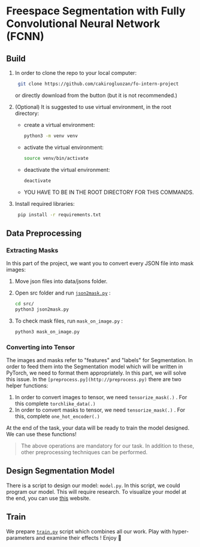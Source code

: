 # Freespace Segmentation with Fully Convolutional Neural Network (FCNN)

## Build

1. In order to clone the repo to your local computer:

    ```bash
     git clone https://github.com/cakirogluozan/fo-intern-project
    ```

    or directly download from the button (but it is not recommended.)

2. (Optional) It is suggested to use virtual environment, in the root directory:
    - create a virtual environment:

        ```bash
        python3 -m venv venv
        ```

    - activate the virtual environment:

        ```bash
        source venv/bin/activate
        ```

    - deactivate the virtual environment:

        ```bash
        deactivate
        ```

    - YOU HAVE TO BE IN THE ROOT DIRECTORY FOR THIS COMMANDS.
3. Install required libraries:

    ```bash
     pip install -r requirements.txt
    ```

## Data Preprocessing

### Extracting Masks

In this part of the project, we want you to convert every JSON file into mask images:

1. Move json files into data/jsons folder.
2. Open src folder and run [`json2mask.py`](http://json2mask.py) :

    ```bash
    cd src/
    python3 json2mask.py
    ```

3. To check mask files, run `mask_on_image.py` :

    ```bash
    python3 mask_on_image.py
    ```

### Converting into Tensor

The images and masks refer to "features" and "labels" for Segmentation. In order to feed them into the Segmentation model which will be written in PyTorch, we need to format them appropriately. In this part, we will solve this issue. In the `[preprocess.py](http://preprocess.py)` there are two helper functions:

1. In order to convert images to tensor, we need  `tensorize_mask(.)` . For this complete `torchlike_data(.)`
2. In order to convert masks to tensor, we need `tensorize_mask(.)` . For this, complete `one_hot_encoder(.)`

At the end of the task, your data will be ready to train the model designed. We can use these functions!

> The above operations are mandatory for our task. In addition to these, other preprocessing techniques can be performed.

## Design Segmentation Model

There is a script to design our model: `model.py`. In this script, we could program our model. This will require research. To visualize your model at the end, you can use [this](http://alexlenail.me/NN-SVG/) website. 

## Train

We prepare [`train.py`](http://train.py) script which combines all our work. Play with hyper-parameters and examine their effects ! Enjoy 🙂